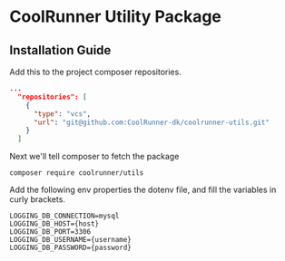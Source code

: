 ﻿# CoolRunner Utility Package 

## Installation Guide

Add this to the project composer repositories.
````json
...
  "repositories": [
    {
      "type": "vcs",
      "url": "git@github.com:CoolRunner-dk/coolrunner-utils.git"
    }
  ]
````

Next we'll tell composer to fetch the package 

```properties
composer require coolrunner/utils
```
Add the following env properties the dotenv file, and fill the variables in curly brackets.
```dotenv
LOGGING_DB_CONNECTION=mysql
LOGGING_DB_HOST={host}
LOGGING_DB_PORT=3306
LOGGING_DB_USERNAME={username}
LOGGING_DB_PASSWORD={password}
```
